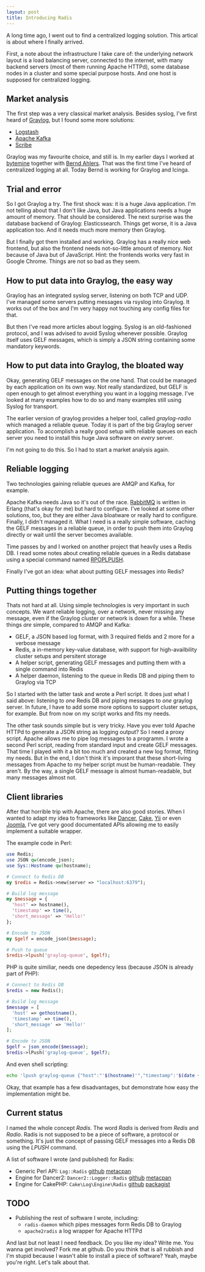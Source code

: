```yaml
---
layout: post
title: Introducing Radis
---
```


A long time ago, I went out to find a centralized logging solution.  This
artical is about where I finally arrived.

First, a note about the infrastructure I take care of: the underlying
network layout is a load balancing server, connected to the internet, with
many backend servers (most of them running Apache HTTPd), some database
nodes in a cluster and some special purpose hosts.  And one host is supposed
for centralized logging.

## Market analysis

The first step was a very classical market analysis.  Besides syslog, I've
first heard of [Graylog](http://graylog.com/), but I found some more
solutions:

* [Logstash](https://www.elastic.co/products/logstash)
* [Apache Kafka](https://kafka.apache.org/)
* [Scribe](https://github.com/facebookarchive/scribe)

Graylog was my favourite choice, and still is.  In my earlier days I worked
at [bytemine](https://bytemine.net) together with [Bernd
Ahlers](https://github.com/bernd).  That was the first time I've heard of
centralized logging at all.  Today Bernd is working for Graylog and Icinga.

## Trial and error

So I got Graylog a try.  The first shock was: it is a huge Java application. 
I'm not telling about that I don't like Java, but Java applications needs a
huge amount of memory.  That should be considered.  The next surprise was
the database backend of Graylog: Elasticssearch.  Things get worse, it is a
Java application too.  And it needs much more memory then Graylog.

But I finally got them installed and working.  Graylog has a really nice web
frontend, but also the frontend needs not-so-little amount of memory.  Not
because of Java but of JavaScript.  Hint: the frontends works very fast in
Google Chrome.  Things are not so bad as they seem.

## How to put data into Graylog, the easy way

Graylog has an integrated syslog server, listening on both TCP and UDP. 
I've managed some servers putting messages via rsyslog into Graylog.  It
works out of the box and I'm very happy not touching any config files for
that.

But then I've read more articles about logging.  Syslog is an old-fashioned
protocol, and I was advised to avoid Syslog whenever possible.  Graylog itself
uses GELF messages, which is simply a JSON string containing some mandatory
keywords.

## How to put data into Graylog, the bloated way

Okay, generating GELF messages on the one hand.  That could be managed by
each application on its own way.  Not really standardized, but GELF is open
enough to get almost everything you want in a logging message.  I've looked
at many examples how to do so and many examples still using Syslog for
transport.

The earlier version of graylog provides a helper tool, called
_graylog-radio_ which managed a reliable queue.  Today it is part of the big
Graylog server application.  To accomplish a really good setup with reliable
queues on each server you need to install this huge Java software on _every_
server.

I'm not going to do this. So I had to start a market analysis again.

## Reliable logging

Two technologies gaining reliable queues are AMQP and Kafka, for example.

Apache Kafka needs Java so it's out of the race.
[RabbitMQ](https://www.rabbitmq.com/) is written in Erlang (that's okay for
me) but hard to configure.  I've looked at some other solutions, too, but
they are either Java bloatware or really hard to configure.  Finally, I
didn't managed it.  What I need is a really simple software, caching the
GELF messages in a reliable queue, in order to push them into Graylog
directly or wait until the server becomes available.

Time passes by and I worked on another project that heavily uses a Redis DB. 
I read some notes about creating reliable queues in a Redis database using a
special command named
[RPOPLPUSH](http://redis.io/commands/rpoplpush#pattern-reliable-queue).

Finally I've got an idea: what about putting GELF messages into Redis?

## Putting things together

Thats not hard at all.  Using simple technologies is very important in such
concepts.  We want reliable logging, over a network, never missing any
message, even if the Graylog cluster or network is down for a while.  These
things _are_ simple, compared to AMQP and Kafka:

* GELF, a JSON based log format, with 3 required fields and 2 more for a
  verbose message
* Redis, a in-memory key-value database, with support for
  high-availbility cluster setups and persitent storage
* A helper script, generating GELF messages and putting them with a single
  command into Redis
* A helper daemon, listening to the queue in Redis DB and piping them to
  Graylog via TCP

So I started with the latter task and wrote a Perl script.  It does just
what I said above: listening to _one_ Redis DB and piping messages to _one_
graylog server.  In future, I have to add some more options to support
cluster setups, for example.  But from now on my script works and fits my
needs.

The other task sounds simple but is very tricky.  Have you ever told Apache
HTTPd to generate a JSON string as logging output?  So I need a proxy
script.  Apache allows me to pipe log messages to a programm.  I wrote a
second Perl script, reading from standard input and create GELF messages. 
That time I played with it a bit too much and created a new log format,
fitting my needs.  But in the end, I don't think it's imporant that these
short-living messages from Apache to my helper script must be
human-readable.  They aren't.  By the way, a single GELF message is almost
human-readable, but many messages almost not.

## Client libraries

After that horrible trip with Apache, there are also good stories.  When I
wanted to adapt my idea to frameworks like [Dancer](http://perldancer.org/),
[Cake](http://cakephp.org/), [Yii](http://www.yiiframework.com/) or even
[Joomla](http://www.joomla.org/), I've got very good documentated APIs
allowing me to easily implement a suitable wrapper.

The example code in Perl:

```perl
use Redis;
use JSON qw(encode_json);
use Sys::Hostname qw(hostname);

# Connect to Redis DB
my $redis = Redis->new(server => "localhost:6379");

# Build log message
my $message = {
  'host' => hostname(),
  'timestamp' => time(),
  'short_message' => 'Hello!'
};

# Encode to JSON
my $gelf = encode_json($message);

# Push to queue
$redis->lpush('graylog-queue', $gelf);
```

PHP is quite similiar, needs one depedency less (because JSON is already
part of PHP):

```php
# Connect to Redis DB
$redis = new Redis();

# Build log message
$message = [
  'host' => gethostname(),
  'timestamp' => time(),
  'short_message' => 'Hello!'
];

# Encode to JSON
$gelf = json_encode($message);
$redis->lPush('graylog-queue', $gelf);
```

And even shell scripting:

```bash
echo 'lpush graylog-queue {"host":"'$(hostname)'","timestamp":'$(date +%s)',"short_message":"Hello!"}' | redis-cli
```

Okay, that example has a few disadvantages, but demonstrate how easy the
implementation might be.

## Current status

I named the whole concept *Radis*.  The word _Radis_ is derived from _Redis_
and _Radio_.  Radis is not supposed to be a piece of software, a protocol or
something.  It's just the concept of passing GELF messages into a Redis DB
using the _LPUSH_ command.

A list of software I wrote (and published) for Radis:

* Generic Perl API: `Log::Radis`
  [github](https://github.com/zurborg/liblog-radis-perl)
  [metacpan](https://metacpan.org/pod/Log::Radis)
* Engine for Dancer2: `Dancer2::Logger::Radis`
  [github](https://github.com/zurborg/libdancer2-logger-radis-perl)
  [metacpan](https://metacpan.org/pod/Dancer2::Logger::Radis)
* Engine for CakePHP: `Cake\Log\Engine\Radis`
  [github](https://github.com/zurborg/libcake-log-engine-radis-php)
  [packagist](https://packagist.org/packages/zurborg/cake-log-engine-radis)

## TODO

* Publishing the rest of software I wrote, including:
  * `radis-daemon` which pipes messages form Redis DB to Graylog
  * `apache2radis` a log wrapper for Apache HTTPd

And last but not least I need feedback.  Do you like my idea?  Write me. 
You wanna get involved?  Fork me at github.  Do you think that is all
rubbish and I'm stupid because I wasn't able to install a piece of software? 
Yeah, maybe you're right.  Let's talk about that.
